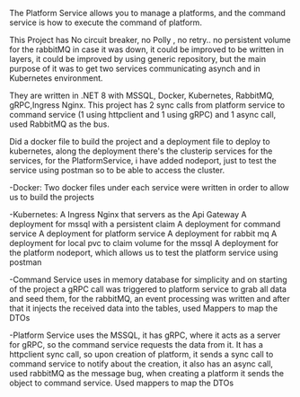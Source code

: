 The Platform Service allows you to manage a platforms, and the command service is how to execute the command of platform.

This Project has No circuit breaker, no Polly , no retry.. no persistent volume for the rabbitMQ in case it was down, it could be improved to be written in layers, it could be improved by using generic repository, but the main purpose of it was to get two services communicating asynch and in Kubernetes environment.

They are written in .NET 8 with MSSQL, Docker, Kubernetes, RabbitMQ, gRPC,Ingress Nginx.
This project has 2 sync calls from platform service to command service (1 using httpclient and 1 using gRPC)
and 1 async call, used RabbitMQ as the bus.

Did a docker file to build the project and a deployment file to deploy to kubernetes, along the deployment there's the clusterip services for the services, for the PlatformService, i have added nodeport, just to test the service using postman so to be able to access the cluster.

-Docker:
Two docker files under each service were written in order to allow us to build the projects

-Kubernetes:
A Ingress Nginx that servers as the Api Gateway
A deployment for mssql with a persistent claim
A deployment for command service
A deployment for platform service
A deployment for rabbit mq 
A deployment for local pvc to claim volume for the mssql
A deployment for the platform nodeport, which allows us to test the platform service using postman

-Command Service uses in memory database for simplicity and on starting of the project a gRPC call was triggered to platform service to grab all data and seed them, for the rabbitMQ, an event processing was written and after that it injects the received data into the tables, used Mappers to map the DTOs

-Platform Service uses the MSSQL, it has gRPC, where it acts as a server for gRPC, so the command service requests the data from it. It has a httpclient sync call, so upon creation of platform, it sends a sync call to command service to notify about the creation, it also has an async call, used rabbitMQ as the message bug, when creating a platform it sends the object to command service. Used mappers to map the DTOs
